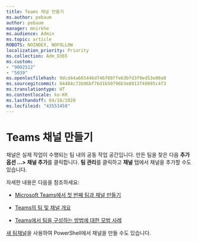 ```yaml
---
title: Teams 채널 만들기
ms.author: pebaum
author: pebaum
manager: mnirkhe
ms.audience: Admin
ms.topic: article
ROBOTS: NOINDEX, NOFOLLOW
localization_priority: Priority
ms.collection: Adm_O365
ms.custom:
- "9002512"
- "5039"
ms.openlocfilehash: 9dcd44a665446df46f88ffe63bfd3f9ed53e80a0
ms.sourcegitcommit: 04484c73b96bf76d1b50796b3e8913f49095c4f3
ms.translationtype: HT
ms.contentlocale: ko-KR
ms.lasthandoff: 04/18/2020
ms.locfileid: "43553458"
---
```

# <a name="create-a-teams-channel"></a>Teams 채널 만들기

채널은 실제 작업이 수행되는 팀 내의 공동 작업 공간입니다. 만든 팀을 찾은 다음 **추가 옵션 ...> 채널 추가**를 클릭합니다. **팀 관리**를 클릭하고 **채널** 탭에서 채널을 추가할 수도 있습니다.

자세한 내용은 다음을 참조하세요:

- [Microsoft Teams에서 첫 번째 팀과 채널 만들기](https://docs.microsoft.com/MicrosoftTeams/get-started-with-teams-create-your-first-teams-and-channels)

- [Teams의 팀 및 채널 개요](https://docs.microsoft.com/microsoftteams/teams-channels-overview)

- [Teams에서 팀을 구성하는 방법에 대한 모범 사례](https://docs.microsoft.com/MicrosoftTeams/best-practices-organizing)

[새 팀채널](https://docs.microsoft.com/powershell/module/teams/new-teamchannel?view=teams-ps)을 사용하여 PowerShell에서 채널을 만들 수도 있습니다. 
